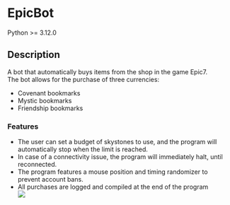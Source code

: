 # EpicBot
Python >= 3.12.0  
## Description  
A bot that automatically buys items from the shop in the game Epic7.  
The bot allows for the purchase of three currencies:
- Covenant bookmarks
- Mystic bookmarks
- Friendship bookmarks  
### Features
- The user can set a budget of skystones to use, and the program will automatically stop when the limit is reached. 
- In case of a connectivity issue, the program will immediately halt, until reconnected.  
- The program features a mouse position and timing randomizer to prevent account bans.
- All purchases are logged and compiled at the end of the program  
![](https://github.com/Chrisyk/EpicBot/blob/main/Demo.gif)
